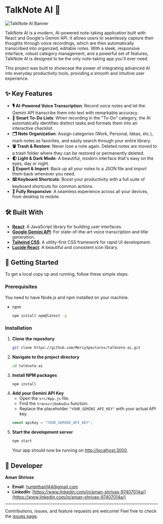 # TalkNote AI 🚀

![TalkNote AI Banner](public/talknote_banner.png) 

TalkNote AI is a modern, AI-powered note-taking application built with React and Google's Gemini API. It allows users to seamlessly capture their thoughts through voice recordings, which are then automatically transcribed into organized, editable notes. With a sleek, responsive interface, robust category management, and a powerful set of features, TalkNote AI is designed to be the only note-taking app you'll ever need.

This project was built to showcase the power of integrating advanced AI into everyday productivity tools, providing a smooth and intuitive user experience.

## ✨ Key Features

*   **🎙️ AI-Powered Voice Transcription**: Record voice notes and let the Gemini API transcribe them into text with remarkable accuracy.
*   **🧠 Smart To-Do Lists**: When recording in the "To-Do" category, the AI automatically identifies distinct tasks and formats them into an interactive checklist.
*   **🗂️ Note Organization**: Assign categories (Work, Personal, Ideas, etc.), mark notes as favorites, and easily search through your entire library.
*   **🗑️ Trash & Restore**: Never lose a note again. Deleted notes are moved to a trash folder where they can be restored or permanently deleted.
*   **🌓 Light & Dark Mode**: A beautiful, modern interface that's easy on the eyes, day or night.
*   **💾 Export & Import**: Back up all your notes to a JSON file and import them back whenever you need.
*   **⌨️ Keyboard Shortcuts**: Boost your productivity with a full suite of keyboard shortcuts for common actions.
*   **📱 Fully Responsive**: A seamless experience across all your devices, from desktop to mobile.

## 🛠️ Built With

*   **[React](https://reactjs.org/)**: A JavaScript library for building user interfaces.
*   **[Google Gemini API](https://ai.google.dev/)**: For state-of-the-art voice transcription and title generation.
*   **[Tailwind CSS](https://tailwindcss.com/)**: A utility-first CSS framework for rapid UI development.
*   **[Lucide React](https://lucide.dev/)**: A beautiful and consistent icon library.

## 🚀 Getting Started

To get a local copy up and running, follow these simple steps.

### Prerequisites

You need to have Node.js and npm installed on your machine.
*   npm
    ```sh
    npm install npm@latest -g
    ```

### Installation

1.  **Clone the repository**
    ```sh
    git clone https://github.com/MercySpectures/talknote-ai.git
    ```
2.  **Navigate to the project directory**
    ```sh
    cd talknote-ai
    ```
3.  **Install NPM packages**
    ```sh
    npm install
    ```
4.  **Add your Gemini API Key**
    *   Open the `src/App.js` file.
    *   Find the `transcribeAudio` function.
    *   Replace the placeholder `"YOUR_GEMINI_API_KEY"` with your actual API key.
    ```javascript
    const apiKey = "YOUR_GEMINI_API_KEY";
    ```
5.  **Start the development server**
    ```sh
    npm start
    ```
    Your app should now be running on [http://localhost:3000](http://localhost:3000).

## 👤 Developer

**Aman Shrivas**
*   **Email**: [huntethan144@gmail.com](mailto:huntethan144@gmail.com)
*   **LinkedIn**: [https://www.linkedin.com/in/aman-shrivas-97407014a/](https://www.linkedin.com/in/aman-shrivas-97407014a/)

---

Contributions, issues, and feature requests are welcome! Feel free to check the [issues page](https://github.com/MercySpectures/talknote-ai/issues).
